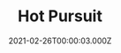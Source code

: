 ---
title: "Hot Pursuit"
year: 2015
date: 2021-02-26T00:00:03.000Z
permalink: /almanac/movies/2021-02-26-hot-pursuit/index.html
link: https://letterboxd.com/rknightuk/film/hot-pursuit-2015/1/
rating: 3
tmdbid: 268920
---